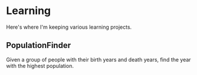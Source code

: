 # Learning

Here's where I'm keeping various learning projects.

## PopulationFinder

Given a group of people with their birth years and death years, find the year with the highest population.
